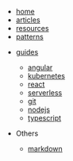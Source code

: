 <!-- docs/_sidebar.md -->

<ul>
  <li><a href="https://jeanmgirard.github.io/docs" target="_self" rel="noopener">home</a></li>
  <li><a href="https://jeanmgirard.github.io/docs/articles" target="_self" rel="noopener">articles</a></li>
  <li><a href="https://jeanmgirard.github.io/docs/resources" target="_self" rel="noopener">resources</a></li>
  <li><a href="https://jeanmgirard.github.io/docs/patterns" target="_self" rel="noopener">patterns</a></li>
</ul>

* [guides](/README.md)
  * [angular](/angular/README.md)
  * [kubernetes](/kubernetes/README.md)
  * [react](/react/README.md)
  * [serverless](/serverless/README.md)
  * [git](/git/README.md)
  * [nodejs](/nodejs/README.md)
  * [typescript](/typescript/README.md)

* Others
  * [markdown](/_others/guides-markdown.md)
